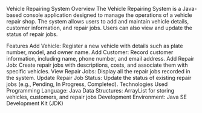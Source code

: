 Vehicle Repairing System
Overview
The Vehicle Repairing System is a Java-based console application designed to manage the operations of a vehicle repair shop. The system allows users to add and maintain vehicle details, customer information, and repair jobs. Users can also view and update the status of repair jobs.

Features
Add Vehicle: Register a new vehicle with details such as plate number, model, and owner name.
Add Customer: Record customer information, including name, phone number, and email address.
Add Repair Job: Create repair jobs with descriptions, costs, and associate them with specific vehicles.
View Repair Jobs: Display all the repair jobs recorded in the system.
Update Repair Job Status: Update the status of existing repair jobs (e.g., Pending, In Progress, Completed).
Technologies Used
Programming Language: Java
Data Structures: ArrayList for storing vehicles, customers, and repair jobs
Development Environment: Java SE Development Kit (JDK)
